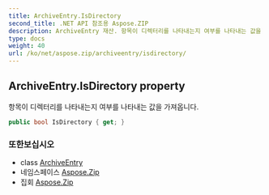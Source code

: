 ```yaml
---
title: ArchiveEntry.IsDirectory
second_title: .NET API 참조용 Aspose.ZIP
description: ArchiveEntry 재산. 항목이 디렉터리를 나타내는지 여부를 나타내는 값을 가져옵니다.
type: docs
weight: 40
url: /ko/net/aspose.zip/archiveentry/isdirectory/
---
```

## ArchiveEntry.IsDirectory property

항목이 디렉터리를 나타내는지 여부를 나타내는 값을 가져옵니다.

```csharp
public bool IsDirectory { get; }
```

### 또한보십시오

* class [ArchiveEntry](../)
* 네임스페이스 [Aspose.Zip](../../archiveentry/)
* 집회 [Aspose.Zip](../../../)


